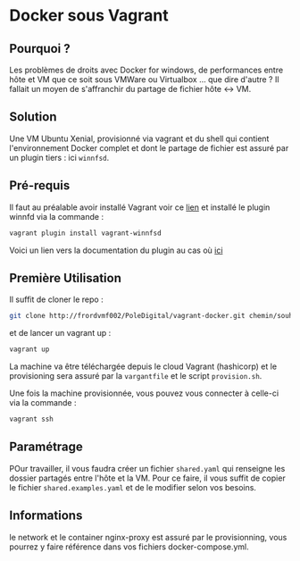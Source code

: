# Docker sous Vagrant
## Pourquoi ?
Les problèmes de droits avec Docker for windows, de performances entre hôte et VM que ce soit sous VMWare ou Virtualbox ... que dire d'autre ? Il fallait un moyen de s'affranchir du partage de fichier hôte <-> VM.
## Solution
Une VM Ubuntu Xenial, provisionné via vagrant et du shell qui contient l'environnement Docker complet et dont le partage de fichier est assuré par un plugin tiers : ici `winnfsd`.
## Pré-requis
Il faut au préalable avoir installé  Vagrant voir ce [lien](https://www.vagrantup.com/) et installé le plugin winnfd via la commande :
```bash
vagrant plugin install vagrant-winnfsd
```
Voici un lien vers la documentation du plugin au cas où [ici](https://github.com/winnfsd/vagrant-winnfsd)
## Première Utilisation
Il suffit de cloner le repo :
```bash
git clone http://frordvmf002/PoleDigital/vagrant-docker.git chemin/souhaite
```
et de lancer un vagrant up :
```bash
vagrant up
```
La machine va être téléchargée depuis le cloud Vagrant (hashicorp) et le provisioning sera assuré par la `vargantfile` et le script `provision.sh`.

Une fois la machine provisionnée, vous pouvez vous connecter à celle-ci via la commande :
```bash
vagrant ssh
```
## Paramétrage
POur travailler, il vous faudra créer un fichier `shared.yaml` qui renseigne les dossier partagés entre l'hôte et la VM. Pour ce faire, il vous suffit de copier le fichier `shared.examples.yaml` et de le modifier selon vos besoins.
## Informations
le network et le container nginx-proxy est assuré par le provisionning, vous pourrez y faire référence dans vos fichiers docker-compose.yml.
